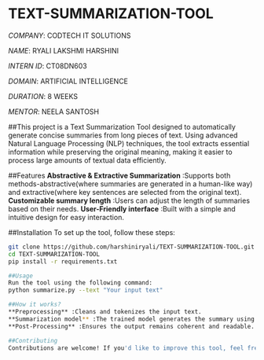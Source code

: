 # TEXT-SUMMARIZATION-TOOL

*COMPANY*: CODTECH IT SOLUTIONS

*NAME*: RYALI LAKSHMI HARSHINI

*INTERN ID*: CT08DN603

*DOMAIN*: ARTIFICIAL INTELLIGENCE

*DURATION*: 8 WEEKS

*MENTOR*: NEELA SANTOSH

##This project is a Text Summarization Tool designed to automatically generate concise summaries from long pieces of text. Using advanced Natural Language Processing (NLP) techniques, the tool extracts essential information while preserving the original meaning, making it easier to process large amounts of textual data efficiently.

##Features
**Abstractive & Extractive Summarization** :Supports both methods-abstractive(where summaries are generated in a human-like way) and extractive(where key sentences are selected from the original text).
**Customizable summary length** :Users can adjust the length of summaries based on their needs.
**User-Friendly interface** :Built with a simple and intuitive design for easy interaction.

##Installation
To set up the tool, follow these steps:
```bash
git clone https://github.com/harshiniryali/TEXT-SUMMARIZATION-TOOL.git
cd TEXT-SUMMARIZATION-TOOL
pip install -r requirements.txt

##Usage
Run the tool using the following command:
python summarize.py --text "Your input text"

##How it works?
**Preprocessing** :Cleans and tokenizes the input text.
**Summarization model** :The trained model generates the summary using either extractive or abstractive techniques.
**Post-Processing** :Ensures the output remains coherent and readable.

##Contributing
Contributions are welcome! If you'd like to improve this tool, feel free to fork the repository, submit pull requests, or report issues.
